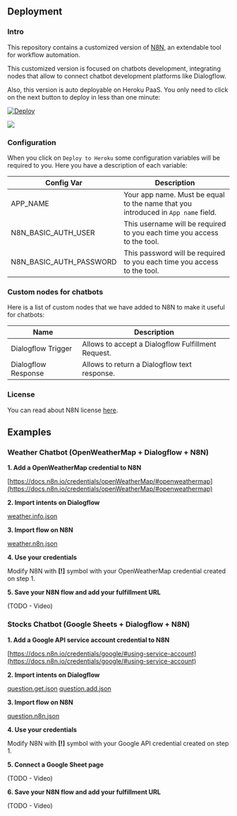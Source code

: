 
## Deployment

### Intro

This repository contains a customized version of [N8N](https://n8n.io/), an extendable tool for workflow automation.

This customized version is focused on chatbots development, integrating nodes that allow to connect chatbot development platforms like Dialogflow.

Also, this version is auto deployable on Heroku PaaS. You only need to click on the next button to deploy in less than one minute:

[![Deploy](https://www.herokucdn.com/deploy/button.svg)](https://heroku.com/deploy)

![](./resources/deploy.gif)

### Configuration

When you click on ``Deploy to Heroku`` some configuration variables will be required to you. Here you have a description of each variable:

| Config Var | Description |
| - | - |
| APP_NAME | Your app name. Must be equal to the name that you introduced in ``App name`` field. |
| N8N_BASIC_AUTH_USER | This username will be required to you each time you access to the tool. |
| N8N_BASIC_AUTH_PASSWORD | This password will be required to you each time you access to the tool. |

### Custom nodes for chatbots

Here is a list of custom nodes that we have added to N8N to make it useful for chatbots:

| Name | Description |
| - | - |
| Dialogflow Trigger | Allows to accept a Dialogflow Fulfillment Request. |
| Dialogflow Response | Allows to return a Dialogflow text response. |

### License

You can read about N8N license [here](https://faircode.io/).

## Examples

### Weather Chatbot (OpenWeatherMap + Dialogflow + N8N)

**1. Add a OpenWeatherMap credential to N8N**

[https://docs.n8n.io/credentials/openWeatherMap/#openweathermap](https://docs.n8n.io/credentials/openWeatherMap/#openweathermap)

**2. Import intents on Dialogflow**

[weather.info.json](./resources/weather.info.json)

**3. Import flow on N8N**

[weather.n8n.json](./resources/weather.n8n.json)

**4. Use your credentials**

Modify N8N with **[!]** symbol with your OpenWeatherMap credential created on step 1.

**5. Save your N8N flow and add your fulfillment URL**

(TODO - Video)

### Stocks Chatbot (Google Sheets + Dialogflow + N8N)

**1. Add a Google API service account credential to N8N**

[https://docs.n8n.io/credentials/google/#using-service-account](https://docs.n8n.io/credentials/google/#using-service-account)

**2. Import intents on Dialogflow**

[question.get.json](./resources/question.get.json)
[question.add.json](./resources/question.add.json)

**3. Import flow on N8N**

[question.n8n.json](./resources/question.n8n.json)

**4. Use your credentials**

Modify N8N with **[!]** symbol with your Google API credential created on step 1.

**5. Connect a Google Sheet page**

(TODO - Video)

**6. Save your N8N flow and add your fulfillment URL**

(TODO - Video)
